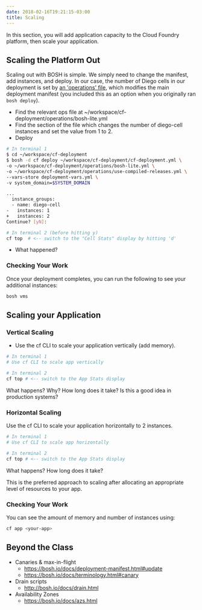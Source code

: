 ```yaml
---
date: 2018-02-16T19:21:15-03:00
title: Scaling
---
```


In this section, you will add application capacity to the Cloud Foundry platform, then scale your application.

## Scaling the Platform Out

Scaling out with BOSH is simple.  We simply need to change the manifest, add instances, and deploy.  In our case, the number of Diego cells in our deployment is set by [an 'operations' file](https://bosh.io/docs/cli-ops-files.html), which modifies the main deployment manifest (you included this as an option when you originally ran `bosh deploy`).

* Find the relevant ops file at ~/workspace/cf-deployment/operations/bosh-lite.yml
* Find the section of the file which changes the number of diego-cell instances and set the value from 1 to 2.
* Deploy

```sh
# In terminal 1
$ cd ~/workspace/cf-deployment
$ bosh -d cf deploy ~/workspace/cf-deployment/cf-deployment.yml \
-o ~/workspace/cf-deployment/operations/bosh-lite.yml \
-o ~/workspace/cf-deployment/operations/use-compiled-releases.yml \
--vars-store deployment-vars.yml \
-v system_domain=$SYSTEM_DOMAIN

...
  instance_groups:
  - name: diego-cell
-   instances: 1
+   instances: 2
Continue? [yN]:
```

```sh
# In terminal 2 (before hitting y)
cf top  # <-- switch to the "Cell Stats" display by hitting 'd'
```

* What happened?

### Checking Your Work

Once your deployment completes, you can run the following to see your additional instances:

```sh
bosh vms
```

## Scaling your Application

### Vertical Scaling

* Use the cf CLI to scale your application vertically (add memory).

```sh
# In terminal 1
# Use cf CLI to scale app vertically

# In terminal 2
cf top # <-- switch to the App Stats display
```

What happens?  Why?  How long does it take?  Is this a good idea in production systems?

### Horizontal Scaling

Use the cf CLI to scale your application horizontally to 2 instances.

```sh
# In terminal 1
# Use cf CLI to scale app horizontally

# In terminal 2
cf top # <-- switch to the App Stats display
```

What happens? How long does it take?

This is the preferred approach to scaling after allocating an appropriate level of resources to your app.

### Checking Your Work

You can see the amount of memory and number of instances using:

```sh
cf app <your-app>
```


## Beyond the Class

* Canaries & max-in-flight
  * https://bosh.io/docs/deployment-manifest.html#update
  * https://bosh.io/docs/terminology.html#canary
* Drain scripts
  * http://bosh.io/docs/drain.html
* Availability Zones
  * https://bosh.io/docs/azs.html
